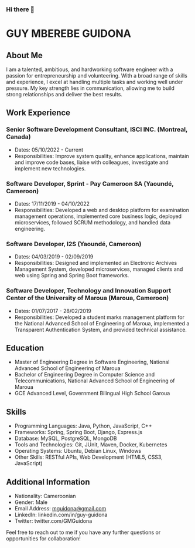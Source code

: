 ### Hi there 👋

<!--
**Guidona/Guidona** is a ✨ _special_ ✨ repository because its `README.md` (this file) appears on your GitHub profile.

Here are some ideas to get you started:

- 🔭 I’m currently working on ...
- 🌱 I’m currently learning ...
- 👯 I’m looking to collaborate on ...
- 🤔 I’m looking for help with ...
- 💬 Ask me about ...
- 📫 How to reach me: ...
- 😄 Pronouns: ...
- ⚡ Fun fact: ...
-->

# GUY MBEREBE GUIDONA

## About Me
I am a talented, ambitious, and hardworking software engineer with a passion for entrepreneurship and volunteering. With a broad range of skills and experience, I excel at handling multiple tasks and working well under pressure. My key strength lies in communication, allowing me to build strong relationships and deliver the best results.

## Work Experience
### Senior Software Development Consultant, ISCI INC. (Montreal, Canada)
- Dates: 05/10/2022 - Current
- Responsibilities: Improve system quality, enhance applications, maintain and improve code bases, liaise with colleagues, investigate and implement new technologies.

### Software Developer, Sprint - Pay Cameroon SA (Yaoundé, Cameroon)
- Dates: 17/11/2019 - 04/10/2022
- Responsibilities: Developed a web and desktop platform for examination management operations, implemented core business logic, deployed microservices, followed SCRUM methodology, and handled data engineering.

### Software Developer, I2S (Yaoundé, Cameroon)
- Dates: 04/03/2019 - 02/09/2019
- Responsibilities: Designed and implemented an Electronic Archives Management System, developed microservices, managed clients and web using Spring and Spring Boot frameworks.

### Software Developer, Technology and Innovation Support Center of the University of Maroua (Maroua, Cameroon)
- Dates: 01/07/2017 - 28/02/2019
- Responsibilities: Developed a student marks management platform for the National Advanced School of Engineering of Maroua, implemented a Transparent Authentication System, and provided technical assistance.

## Education
- Master of Engineering Degree in Software Engineering, National Advanced School of Engineering of Maroua
- Bachelor of Engineering Degree in Computer Science and Telecommunications, National Advanced School of Engineering of Maroua
- GCE Advanced Level, Government Bilingual High School Garoua

## Skills
- Programming Languages: Java, Python, JavaScript, C++
- Frameworks: Spring, Spring Boot, Django, Express.js
- Database: MySQL, PostgreSQL, MongoDB
- Tools and Technologies: Git, JUnit, Maven, Docker, Kubernetes
- Operating Systems: Ubuntu, Debian Linux, Windows
- Other Skills: RESTful APIs, Web Development (HTML5, CSS3, JavaScript)

## Additional Information
- Nationality: Cameroonian
- Gender: Male
- Email Address: mguidona@gmail.com
- LinkedIn: linkedin.com/in/guy-guidona
- Twitter: twitter.com/GMGuidona

Feel free to reach out to me if you have any further questions or opportunities for collaboration!

